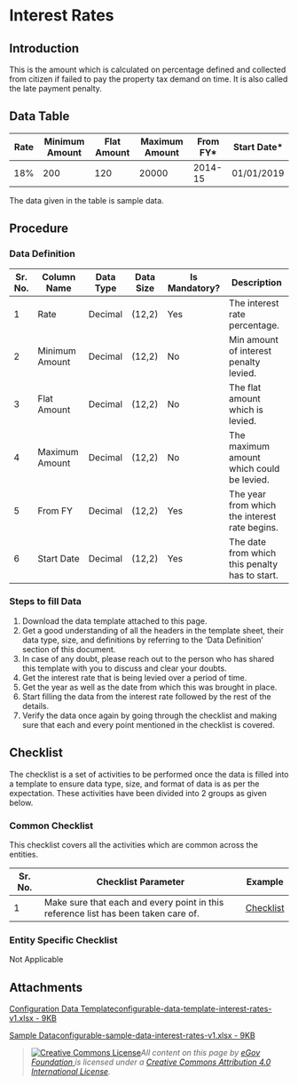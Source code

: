 # Interest Rates

## Introduction <a href="#introduction" id="introduction"></a>

This is the amount which is calculated on percentage defined and collected from citizen if failed to pay the property tax demand on time. It is also called the late payment penalty.

## Data Table <a href="#data-table" id="data-table"></a>

| Rate | Minimum Amount | Flat Amount | Maximum Amount | From FY\* | Start Date\* |
| ---- | -------------- | ----------- | -------------- | --------- | ------------ |
| 18%  | 200            | 120         | 20000          | 2014-15   | 01/01/2019   |

The data given in the table is sample data.

## Procedure <a href="#procedure" id="procedure"></a>

### Data Definition <a href="#data-definition" id="data-definition"></a>

| Sr. No. | Column Name    | Data Type | Data Size | Is Mandatory? | Description                                    |
| ------- | -------------- | --------- | --------- | ------------- | ---------------------------------------------- |
| 1       | Rate           | Decimal   | (12,2)    | Yes           | The interest rate percentage.                  |
| 2       | Minimum Amount | Decimal   | (12,2)    | No            | Min amount of interest penalty levied.         |
| 3       | Flat Amount    | Decimal   | (12,2)    | No            | The flat amount which is levied.               |
| 4       | Maximum Amount | Decimal   | (12,2)    | No            | The maximum amount which could be levied.      |
| 5       | From FY        | Decimal   | (12,2)    | Yes           | The year from which the interest rate begins.  |
| 6       | Start Date     | Decimal   | (12,2)    | Yes           | The date from which this penalty has to start. |

### Steps to fill Data <a href="#steps-to-fill-data" id="steps-to-fill-data"></a>

1. Download the data template attached to this page.
2. Get a good understanding of all the headers in the template sheet, their data type, size, and definitions by referring to the ‘Data Definition’ section of this document.
3. In case of any doubt, please reach out to the person who has shared this template with you to discuss and clear your doubts.
4. Get the interest rate that is being levied over a period of time.
5. Get the year as well as the date from which this was brought in place.
6. Start filling the data from the interest rate followed by the rest of the details.
7. Verify the data once again by going through the checklist and making sure that each and every point mentioned in the checklist is covered.

## Checklist <a href="#checklist" id="checklist"></a>

The checklist is a set of activities to be performed once the data is filled into a template to ensure data type, size, and format of data is as per the expectation. These activities have been divided into 2 groups as given below.

### Common Checklist <a href="#common-checklist" id="common-checklist"></a>

This checklist covers all the activities which are common across the entities.

| Sr. No. | Checklist Parameter                                                                | Example                                                                                                                      |
| ------- | ---------------------------------------------------------------------------------- | ---------------------------------------------------------------------------------------------------------------------------- |
| 1       | Make sure that each and every point in this reference list has been taken care of. | ​[Checklist](https://docs.digit.org/configure-digit/configuring-master-data-templates/module-setup/common-config/checklist)​ |

### Entity Specific Checklist <a href="#entity-specific-checklist" id="entity-specific-checklist"></a>

Not Applicable

## Attachments <a href="#attachments" id="attachments"></a>

[Configuration Data Templateconfigurable-data-template-interest-rates-v1.xlsx - 9KB](https://firebasestorage.googleapis.com/v0/b/gitbook-28427.appspot.com/o/assets%2F-MERG\_iQW5oN4ukgXP8K%2Fsync%2F4d3b1bfc62339ff2bce807405db94b48cea38489.xlsx?generation=1602050609246674\&alt=media)

[Sample Dataconfigurable-sample-data-interest-rates-v1.xlsx - 9KB](https://firebasestorage.googleapis.com/v0/b/gitbook-28427.appspot.com/o/assets%2F-MERG\_iQW5oN4ukgXP8K%2Fsync%2F630cc661ad845906ddae868fe6c69ac3d69a69a1.xlsx?generation=1602050609299260\&alt=media)

> [![Creative Commons License](https://i.creativecommons.org/l/by/4.0/80x15.png)](http://creativecommons.org/licenses/by/4.0/)_All content on this page by_ [_eGov Foundation_ ](https://egov.org.in)_is licensed under a_ [_Creative Commons Attribution 4.0 International License_](http://creativecommons.org/licenses/by/4.0/)_._
